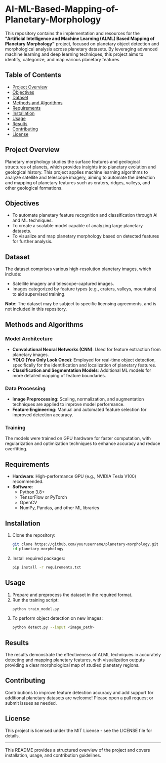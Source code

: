 # AI-ML-Based-Mapping-of-Planetary-Morphology

This repository contains the implementation and resources for the **"Artificial Intelligence and Machine Learning (ALML) Based Mapping of Planetary Morphology"** project, focused on planetary object detection and morphological analysis across planetary datasets. By leveraging advanced machine learning and deep learning techniques, this project aims to identify, categorize, and map various planetary features.

## Table of Contents
- [Project Overview](#project-overview)
- [Objectives](#objectives)
- [Dataset](#dataset)
- [Methods and Algorithms](#methods-and-algorithms)
- [Requirements](#requirements)
- [Installation](#installation)
- [Usage](#usage)
- [Results](#results)
- [Contributing](#contributing)
- [License](#license)

## Project Overview
Planetary morphology studies the surface features and geological structures of planets, which provides insights into planetary evolution and geological history. This project applies machine learning algorithms to analyze satellite and telescope imagery, aiming to automate the detection and mapping of planetary features such as craters, ridges, valleys, and other geological formations.

## Objectives
- To automate planetary feature recognition and classification through AI and ML techniques.
- To create a scalable model capable of analyzing large planetary datasets.
- To visualize and map planetary morphology based on detected features for further analysis.

## Dataset
The dataset comprises various high-resolution planetary images, which include:
- Satellite imagery and telescope-captured images.
- Images categorized by feature types (e.g., craters, valleys, mountains) to aid supervised training.

**Note**: The dataset may be subject to specific licensing agreements, and is not included in this repository.

## Methods and Algorithms
### Model Architecture
- **Convolutional Neural Networks (CNN)**: Used for feature extraction from planetary images.
- **YOLO (You Only Look Once)**: Employed for real-time object detection, specifically for the identification and localization of planetary features.
- **Classification and Segmentation Models**: Additional ML models for more detailed mapping of feature boundaries.

### Data Processing
- **Image Preprocessing**: Scaling, normalization, and augmentation techniques are applied to improve model performance.
- **Feature Engineering**: Manual and automated feature selection for improved detection accuracy.

### Training
The models were trained on GPU hardware for faster computation, with regularization and optimization techniques to enhance accuracy and reduce overfitting.

## Requirements
- **Hardware**: High-performance GPU (e.g., NVIDIA Tesla V100) recommended.
- **Software**:
  - Python 3.8+
  - TensorFlow or PyTorch
  - OpenCV
  - NumPy, Pandas, and other ML libraries

## Installation
1. Clone the repository:
   ```bash
   git clone https://github.com/yourusername/planetary-morphology.git
   cd planetary-morphology
   ```
2. Install required packages:
   ```bash
   pip install -r requirements.txt
   ```

## Usage
1. Prepare and preprocess the dataset in the required format.
2. Run the training script:
   ```bash
   python train_model.py
   ```
3. To perform object detection on new images:
   ```bash
   python detect.py --input <image_path>
   ```

## Results
The results demonstrate the effectiveness of ALML techniques in accurately detecting and mapping planetary features, with visualization outputs providing a clear morphological map of studied planetary regions.

## Contributing
Contributions to improve feature detection accuracy and add support for additional planetary datasets are welcome! Please open a pull request or submit issues as needed.

## License
This project is licensed under the MIT License - see the LICENSE file for details.

---

This README provides a structured overview of the project and covers installation, usage, and contribution guidelines.
